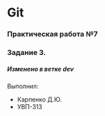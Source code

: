 # Git
### Практическая работа №7
### Задание 3.
##### Изменено в ветке dev
Выполнил:
* Карпенко Д.Ю.
* УВП-313
